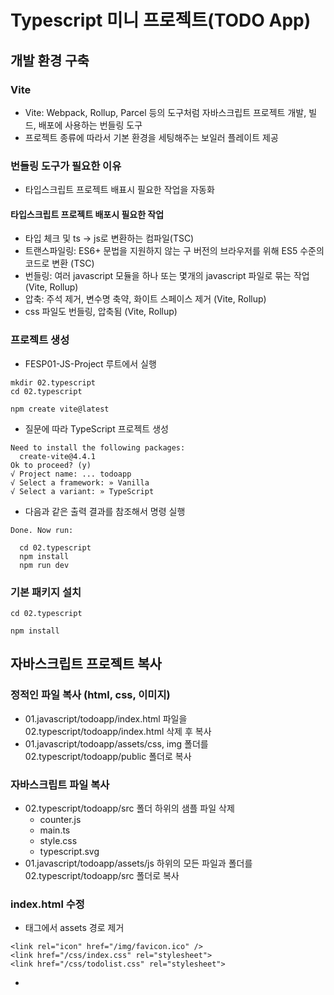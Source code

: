 # Typescript 미니 프로젝트(TODO App)

## 개발 환경 구축
### Vite
* Vite: Webpack, Rollup, Parcel 등의 도구처럼 자바스크립트 프로젝트 개발, 빌드, 배포에 사용하는 번들링 도구
* 프로젝트 종류에 따라서 기본 환경을 세팅해주는 보일러 플레이트 제공

### 번들링 도구가 필요한 이유
* 타입스크립트 프로젝트 배표시 필요한 작업을 자동화

#### 타입스크립트 프로젝트 배포시 필요한 작업
* 타입 체크 및 ts -> js로 변환하는 컴파일(TSC)
* 트랜스파일링: ES6+ 문법을 지원하지 않는 구 버전의 브라우저를 위해 ES5 수준의 코드로 변환 (TSC)
* 번들링: 여러 javascript 모듈을 하나 또는 몇개의 javascript 파일로 묶는 작업 (Vite, Rollup)
* 압축: 주석 제거, 변수명 축약, 화이트 스페이스 제거 (Vite, Rollup)
* css 파일도 번들링, 압축됨 (Vite, Rollup)

### 프로젝트 생성
* FESP01-JS-Project 루트에서 실행
```
mkdir 02.typescript
cd 02.typescript

npm create vite@latest
```

* 질문에 따라 TypeScript 프로젝트 생성
```
Need to install the following packages:
  create-vite@4.4.1
Ok to proceed? (y)
√ Project name: ... todoapp
√ Select a framework: » Vanilla
√ Select a variant: » TypeScript
```

* 다음과 같은 출력 결과를 참조해서 명령 실행
```
Done. Now run:

  cd 02.typescript
  npm install
  npm run dev
```

### 기본 패키지 설치
```
cd 02.typescript

npm install
```

## 자바스크립트 프로젝트 복사
### 정적인 파일 복사 (html, css, 이미지)
* 01.javascript/todoapp/index.html 파일을 02.typescript/todoapp/index.html 삭제 후 복사
* 01.javascript/todoapp/assets/css, img 폴더를 02.typescript/todoapp/public 폴더로 복사

### 자바스크립트 파일 복사
* 02.typescript/todoapp/src 폴더 하위의 샘플 파일 삭제
  - counter.js
  - main.ts
  - style.css
  - typescript.svg
* 01.javascript/todoapp/assets/js 하위의 모든 파일과 폴더를 02.typescript/todoapp/src 폴더로 복사

### index.html 수정
* <link> 태그에서 assets 경로 제거
```
<link rel="icon" href="/img/favicon.ico" />
<link href="/css/index.css" rel="stylesheet">
<link href="/css/todolist.css" rel="stylesheet">
```

* <script> 태그의 js 경로 수정
```
<script type="module" src="/src/index.ts"></script>
```

### 테스트
#### 개발 서버 실행
```
npm run dev
```
* 출력된 접속 정보 확인해서 개발 서버 접속
  - 기본 포트는 5173으로 구동되고 해당 포트가 사용중일 경우 번호가 하나씩 증가
  - http://localhost:5173/
* HMR (Hot Module Replacement) 지원됨

#### 기능 테스트
* 모든 기능 테스트
* 개발자 도구의 network 탭에서 css 파일이나 이미지 파일에 404 에러가 발생하는 경우 경로 확인 후 수정

## 타입스크립트로 리팩토링 (공통 파일)

### tsconfig.json 파일 수정
* js 모듈 사용 가능하도록 추가
```
/* JavaScript Support */
"allowJs": true,  // js 모듈 사용 가능
```

### index.js 파일 수정
#### 파일 확장자 변경
* src/index.js -> src/index.ts로 수정

#### import 구문 수정
* 점진적으로 .js 파일을 .ts로 변경할 예정이므로 둘다 적용 가능하도록 import 구문에서 모듈의 확장자를 제거
```
import App from './App';
```
* 다른 js 파일에도 적용

#### 타입 관련 컴파일 에러 수정
```
root!.appendChild(await App());
```
#### await 에러 수정
* Top-level await 기능은 ECMAScript 2022 부터 지원되므로 하위 호환을 위해서 IIFE 패턴으로 수정
```
(async()=>{
  root!.appendChild(await App());
})();
```

### App.js 파일 수정
* App.js -> App.ts로 수정
* 컴파일 에러 수정

### Router.js 파일 수정
* Router.js -> Router.ts로 수정
* 컴파일 에러 수정

### 애플리케이션 배포
```
npm run build
```

### 배포된 애플리케이션 테스트
```
npm run preview
```

### 타입 추가
* src 폴더에 todoapp.d.ts 파일 생성
```
interface TodoItem {
  _id: number,
  title: string,
  content: string,
  done: true,
  createdAt: string,
  updatedAt: string
}

interface TodoListResponse {
  ok: number;
  items: TodoItem[],
  pagination: {
    page: number,
    limit: number,
    total: number,
    totalPages: number
  }
}

interface TodoResponse {
  ok: number;
  item: TodoItem
}
```

## 타입스크립트로 리팩토링 (기능별 파일, 드라이버만 작업)
### Todolist.js 파일 수정
* pages/list/Todolist.js -> Todolist.ts로 수정

#### axios 모듈 추가
```
import axios from 'axios';
```

#### axios 요청에 타입 추가
```
response = await axios<TodoListResponse>('http://localhost:33088/api/todolist');
```

#### 컴파일 에러 수정

### 나머지 파일 수정
